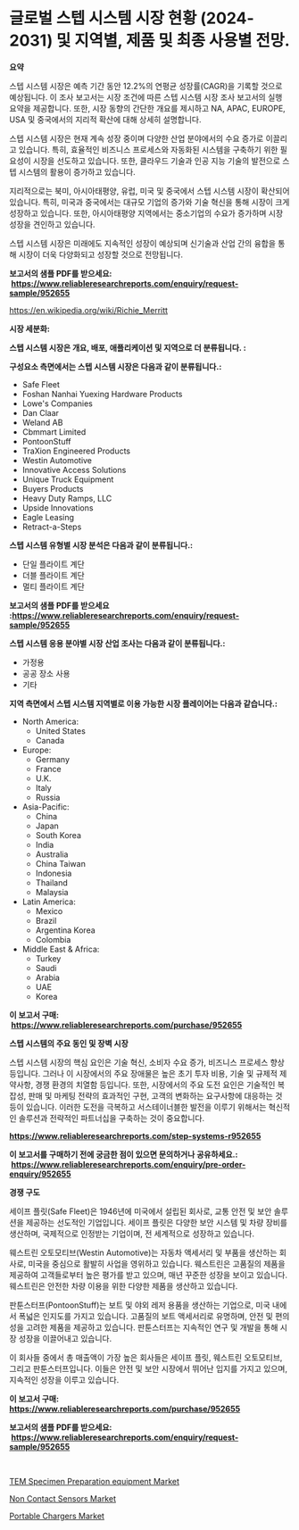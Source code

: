 <p><h1>글로벌 스텝 시스템 시장 현황 (2024-2031) 및 지역별, 제품 및 최종 사용별 전망.</h1></p><p><strong>요약</strong></p>
<p><p>스텝 시스템 시장은 예측 기간 동안 12.2%의 연평균 성장률(CAGR)을 기록할 것으로 예상됩니다. 이 조사 보고서는 시장 조건에 따른 스텝 시스템 시장 조사 보고서의 실행 요약을 제공합니다. 또한, 시장 동향의 간단한 개요를 제시하고 NA, APAC, EUROPE, USA 및 중국에서의 지리적 확산에 대해 상세히 설명합니다.</p><p>스텝 시스템 시장은 현재 계속 성장 중이며 다양한 산업 분야에서의 수요 증가로 이끌리고 있습니다. 특히, 효율적인 비즈니스 프로세스와 자동화된 시스템을 구축하기 위한 필요성이 시장을 선도하고 있습니다. 또한, 클라우드 기술과 인공 지능 기술의 발전으로 스텝 시스템의 활용이 증가하고 있습니다.</p><p>지리적으로는 북미, 아시아태평양, 유럽, 미국 및 중국에서 스텝 시스템 시장이 확산되어 있습니다. 특히, 미국과 중국에서는 대규모 기업의 증가와 기술 혁신을 통해 시장이 크게 성장하고 있습니다. 또한, 아시아태평양 지역에서는 중소기업의 수요가 증가하며 시장 성장을 견인하고 있습니다.</p><p>스텝 시스템 시장은 미래에도 지속적인 성장이 예상되며 신기술과 산업 간의 융합을 통해 시장이 더욱 다양화되고 성장할 것으로 전망됩니다.</p></p>
<p><strong>보고서의 샘플 PDF를 받으세요: &nbsp;<a href="https://www.reliableresearchreports.com/enquiry/request-sample/952655">https://www.reliableresearchreports.com/enquiry/request-sample/952655</a></strong></p>
<p><a href="https://en.wikipedia.org/wiki/Richie_Merritt">https://en.wikipedia.org/wiki/Richie_Merritt</a></p>
<p><strong>시장 세분화:</strong></p>
<p><strong> 스텝 시스템 시장은 개요, 배포, 애플리케이션 및 지역으로 더 분류됩니다. :</strong></p>
<p><strong>구성요소 측면에서는 스텝 시스템 시장은 다음과 같이 분류됩니다.:</strong></p>
<p><ul><li>Safe Fleet</li><li>Foshan Nanhai Yuexing Hardware Products</li><li>Lowe's Companies</li><li>Dan Claar</li><li>Weland AB</li><li>Cbmmart Limited</li><li>PontoonStuff</li><li>TraXion Engineered Products</li><li>Westin Automotive</li><li>Innovative Access Solutions</li><li>Unique Truck Equipment</li><li>Buyers Products</li><li>Heavy Duty Ramps, LLC</li><li>Upside Innovations</li><li>Eagle Leasing</li><li>Retract-a-Steps</li></ul></p>
<p><strong> 스텝 시스템 유형별 시장 분석은 다음과 같이 분류됩니다.:</strong></p>
<p><ul><li>단일 플라이트 계단</li><li>더블 플라이트 계단</li><li>멀티 플라이트 계단</li></ul></p>
<p><strong>보고서의 샘플 PDF를 받으세요 :<a href="https://www.reliableresearchreports.com/enquiry/request-sample/952655">https://www.reliableresearchreports.com/enquiry/request-sample/952655</a></strong></p>
<p><strong> 스텝 시스템 응용 분야별 시장 산업 조사는 다음과 같이 분류됩니다.:</strong></p>
<p><ul><li>가정용</li><li>공공 장소 사용</li><li>기타</li></ul></p>
<p><strong>지역 측면에서 스텝 시스템 지역별로 이용 가능한 시장 플레이어는 다음과 같습니다.:</strong></p>
<p><ul>
    <li>
        North America:
        <ul>
            <li>United States</li>
            <li>Canada</li>
        </ul>
    </li>
    <li>
        Europe:
        <ul>
            <li>Germany</li>
            <li>France</li>
            <li>U.K.</li>
            <li>Italy</li>
            <li>Russia</li>
        </ul>
    </li>
    <li>
        Asia-Pacific:
        <ul>
            <li>China</li>
            <li>Japan</li>
            <li>South Korea</li>
            <li>India</li>
            <li>Australia</li>
            <li>China Taiwan</li>
            <li>Indonesia</li>
            <li>Thailand</li>
            <li>Malaysia</li>
        </ul>
    </li>
    <li>
        Latin America:
        <ul>
            <li>Mexico</li>
            <li>Brazil</li>
            <li>Argentina Korea</li>
            <li>Colombia</li>
        </ul>
    </li>
    <li>
        Middle East & Africa:
        <ul>
            <li>Turkey</li>
            <li>Saudi</li>
            <li>Arabia</li>
            <li>UAE</li>
            <li>Korea</li>
        </ul>
    </li>
    </ul></p>
<p><strong>이 보고서 구매: &nbsp;<a href="https://www.reliableresearchreports.com/purchase/952655">https://www.reliableresearchreports.com/purchase/952655</a></strong></p>
<p><strong>스텝 시스템의 주요 동인 및 장벽 시장</strong></p>
<p><p>스텝 시스템 시장의 핵심 요인은 기술 혁신, 소비자 수요 증가, 비즈니스 프로세스 향상 등입니다. 그러나 이 시장에서의 주요 장애물은 높은 초기 투자 비용, 기술 및 규제적 제약사항, 경쟁 환경의 치열함 등입니다. 또한, 시장에서의 주요 도전 요인은 기술적인 복잡성, 판매 및 마케팅 전략의 효과적인 구현, 고객의 변화하는 요구사항에 대응하는 것 등이 있습니다. 이러한 도전을 극복하고 서스테이너블한 발전을 이루기 위해서는 혁신적인 솔루션과 전략적인 파트너십을 구축하는 것이 중요합니다.</p></p>
<p><strong><a href="https://www.reliableresearchreports.com/step-systems-r952655">https://www.reliableresearchreports.com/step-systems-r952655</a></strong></p>
<p><strong>이 보고서를 구매하기 전에 궁금한 점이 있으면 문의하거나 공유하세요.: &nbsp;<a href="https://www.reliableresearchreports.com/enquiry/pre-order-enquiry/952655">https://www.reliableresearchreports.com/enquiry/pre-order-enquiry/952655</a></strong></p>
<p><strong>경쟁 구도</strong></p>
<p><p>세이프 플릿(Safe Fleet)은 1946년에 미국에서 설립된 회사로, 교통 안전 및 보안 솔루션을 제공하는 선도적인 기업입니다. 세이프 플릿은 다양한 보안 시스템 및 차량 장비를 생산하며, 국제적으로 인정받는 기업이며, 전 세계적으로 성장하고 있습니다. </p><p>웨스트린 오토모티브(Westin Automotive)는 자동차 액세서리 및 부품을 생산하는 회사로, 미국을 중심으로 활발히 사업을 영위하고 있습니다. 웨스트린은 고품질의 제품을 제공하여 고객들로부터 높은 평가를 받고 있으며, 매년 꾸준한 성장을 보이고 있습니다. 웨스트린은 안전한 차량 이용을 위한 다양한 제품을 생산하고 있습니다.</p><p>판툰스터프(PontoonStuff)는 보트 및 야외 레저 용품을 생산하는 기업으로, 미국 내에서 폭넓은 인지도를 가지고 있습니다. 고품질의 보트 액세서리로 유명하며, 안전 및 편의성을 고려한 제품을 제공하고 있습니다. 판툰스터프는 지속적인 연구 및 개발을 통해 시장 성장을 이끌어내고 있습니다.</p><p>이 회사들 중에서 총 매출액이 가장 높은 회사들은 세이프 플릿, 웨스트린 오토모티브, 그리고 판툰스터프입니다. 이들은 안전 및 보안 시장에서 뛰어난 입지를 가지고 있으며, 지속적인 성장을 이루고 있습니다.</p></p>
<p><strong>이 보고서 구매: &nbsp; <a href="https://www.reliableresearchreports.com/purchase/952655">https://www.reliableresearchreports.com/purchase/952655</a></strong></p>
<p><strong>보고서의 샘플 PDF를 받으세요: &nbsp;<a href="https://www.reliableresearchreports.com/enquiry/request-sample/952655">https://www.reliableresearchreports.com/enquiry/request-sample/952655</a></strong><strong></strong></p>
<p>&nbsp;</p>
<p><p><a href="https://issuu.com/reportprime-2/docs/tem-specimen-preparation-equipment-market-size-203">TEM Specimen Preparation equipment Market</a></p><p><a href="https://github.com/courtnhaw34343/Market-Research-Report-List-1/blob/main/non-contact-sensors-market.md">Non Contact Sensors Market</a></p><p><a href="https://github.com/avakerr6577/Market-Research-Report-List-1/blob/main/portable-chargers-market.md">Portable Chargers Market</a></p></p>